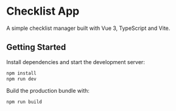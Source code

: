 # Checklist App

A simple checklist manager built with Vue 3, TypeScript and Vite.

## Getting Started

Install dependencies and start the development server:

```bash
npm install
npm run dev
```

Build the production bundle with:

```bash
npm run build
```
